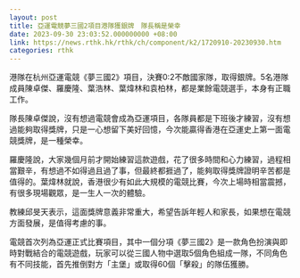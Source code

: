 ```yaml
---
layout: post
title: 亞運電競夢三國2項目港隊獲銀牌　隊長稱是榮幸
date: 2023-09-30 23:03:52.000000000 +08:00
link: https://news.rthk.hk/rthk/ch/component/k2/1720910-20230930.htm
categories: rthk
---
```


港隊在杭州亞運電競《夢三國2》項目，決賽0:2不敵國家隊，取得銀牌。5名港隊成員陳卓傑、羅慶隆、葉浩林、葉煒林和袁柏林，都是業餘電競選手，本身有正職工作。

隊長陳卓傑說，沒有想過電競會成為亞運項目，各隊員都是下班後才練習，沒有想過能夠取得獎牌，只是一心想留下美好回憶，今次能贏得香港在亞運史上第一面電競獎牌，是一種榮幸。

羅慶隆說，大家幾個月前才開始練習這款遊戲，花了很多時間和心力練習，過程相當艱辛，有想過不如得過且過了事，但最終都捱過了，能夠取得獎牌證明辛苦都是值得的。葉煒林就說，香港很少有如此大規模的電競比賽，今次上場時相當震撼，有很多現場觀眾，是一生人一次的體驗。

教練邱旻天表示，這面獎牌意義非常重大，希望告訴年輕人和家長，如果想在電競方面發展，是值得考慮的事。

電競首次列為亞運正式比賽項目，其中一個分項《夢三國2》是一款角色扮演與即時對戰結合的電競遊戲，玩家可以從三國人物中選取5個角色組成一隊，不同角色有不同技能，首先推倒對方「主堡」或取得60個「擊殺」的隊伍獲勝。
